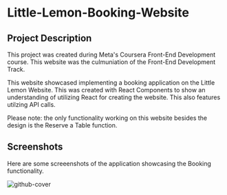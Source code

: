# Little-Lemon-Booking-Website

## Project Description
This project was created during Meta's Coursera Front-End Development course. This website was the culmuniation of the Front-End Development Track.

This website showcased implementing a booking application on the Little Lemon Website. This was created with React Components to show an understanding of utilizing React for creating the website. This also features utilzing API calls.

Please note: the only functionality working on this website besides the design is the Reserve a Table function.

## Screenshots
Here are some screeenshots of the application showcasing the Booking functionality.

![github-cover](https://github.com/Vrushal143/Little-Lemon-Booking-Website/assets/103166126/85edba55-6cf2-4db7-9159-5f20b606ace1)



